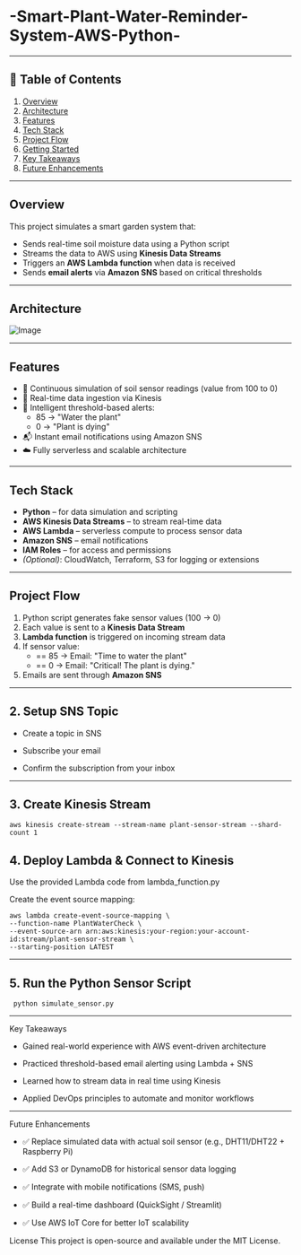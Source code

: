 # -Smart-Plant-Water-Reminder-System-AWS-Python-

---

## 📌 Table of Contents

1. [Overview](#overview)  
2. [Architecture](#architecture)  
3. [Features](#features)  
4. [Tech Stack](#tech-stack)   
5. [Project Flow](#project-flow)  
6. [Getting Started](#getting-started)  
7. [Key Takeaways](#key-takeaways)  
8. [Future Enhancements](#future-enhancements)  
---

## Overview

This project simulates a smart garden system that:
- Sends real-time soil moisture data using a Python script
- Streams the data to AWS using **Kinesis Data Streams**
- Triggers an **AWS Lambda function** when data is received
- Sends **email alerts** via **Amazon SNS** based on critical thresholds

---

##  Architecture





![Image](https://github.com/user-attachments/assets/8396ade3-df19-41e1-97ad-d270b7984f60)


---

##  Features

- 🔁 Continuous simulation of soil sensor readings (value from 100 to 0)
- 📡 Real-time data ingestion via Kinesis
- 🧠 Intelligent threshold-based alerts:
  - 85 → "Water the plant"
  - 0  → "Plant is dying"
- 📬 Instant email notifications using Amazon SNS
- ☁️ Fully serverless and scalable architecture

---

##  Tech Stack

- **Python** – for data simulation and scripting
- **AWS Kinesis Data Streams** – to stream real-time data
- **AWS Lambda** – serverless compute to process sensor data
- **Amazon SNS** – email notifications
- **IAM Roles** – for access and permissions
- *(Optional)*: CloudWatch, Terraform, S3 for logging or extensions

---

##  Project Flow

1. Python script generates fake sensor values (100 → 0)
2. Each value is sent to a **Kinesis Data Stream**
3. **Lambda function** is triggered on incoming stream data
4. If sensor value:
   - == 85 → Email: "Time to water the plant"
   - == 0 → Email: "Critical! The plant is dying."
5. Emails are sent through **Amazon SNS**

--- 

## 2. Setup SNS Topic
 
 * Create a topic in SNS

 * Subscribe your email

 * Confirm the subscription from your inbox


---

## 3. Create Kinesis Stream

    aws kinesis create-stream --stream-name plant-sensor-stream --shard-count 1


## 4. Deploy Lambda & Connect to Kinesis

Use the provided Lambda code from lambda_function.py

Create the event source mapping:


    aws lambda create-event-source-mapping \
    --function-name PlantWaterCheck \
    --event-source-arn arn:aws:kinesis:your-region:your-account-id:stream/plant-sensor-stream \
    --starting-position LATEST


  ---
  
## 5. Run the Python Sensor Script


     python simulate_sensor.py


--- 

 Key Takeaways

 * Gained real-world experience with AWS event-driven architecture

 * Practiced threshold-based email alerting using Lambda + SNS

 * Learned how to stream data in real time using Kinesis

 * Applied DevOps principles to automate and monitor workflows

---

 Future Enhancements

* ✅ Replace simulated data with actual soil sensor (e.g., DHT11/DHT22 + Raspberry Pi)

* ✅ Add S3 or DynamoDB for historical sensor data logging

* ✅ Integrate with mobile notifications (SMS, push)

* ✅ Build a real-time dashboard (QuickSight / Streamlit)

* ✅ Use AWS IoT Core for better IoT scalability


 License
This project is open-source and available under the MIT License.

